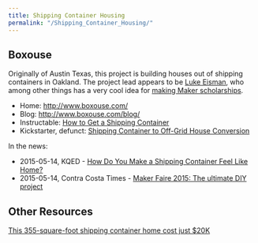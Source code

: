 ```yaml
---
title: Shipping Container Housing
permalink: "/Shipping_Container_Housing/"
---
```


Boxouse
-------

Originally of Austin Texas, this project is building houses out of shipping containers in Oakland. The project lead appears to be [Luke Eisman](http://lukeiseman.com/), who among other things has a very cool idea for [making Maker scholarships](http://makezine.com/2013/05/20/making-maker-scholarships/).

-   Home: <http://www.boxouse.com/>
-   Blog: <http://www.boxouse.com/blog/>
-   Instructable: [How to Get a Shipping Container](http://www.instructables.com/id/How-To-Get-A-Shipping-Container/?ALLSTEPS)
-   Kickstarter, defunct: [Shipping Container to Off-Grid House Conversion](https://www.kickstarter.com/projects/liseman/shipping-container-to-off-grid-house-conversion)

In the news:

-   2015-05-14, KQED - [How Do You Make a Shipping Container Feel Like Home?](http://ww2.kqed.org/arts/2015/05/14/how-do-you-make-a-shipping-container-feel-like-home/)
-   2015-05-14, Contra Costa Times - [Maker Faire 2015: The ultimate DIY project](http://www.contracostatimes.com/news/ci_28114875/maker-faire-2015-ultimate-diy-project)

Other Resources
---------------

[This 355-square-foot shipping container home cost just $20K](http://www.msn.com/en-us/money/realestate/this-355-square-foot-shipping-container-home-cost-just-dollar20k/ar-AAcLcYS)